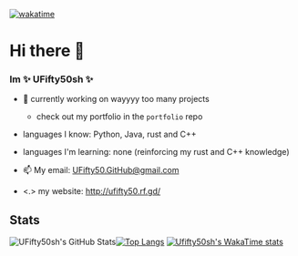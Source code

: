 [![wakatime](https://wakatime.com/badge/user/e55dadce-a635-4a9c-8146-9ea0911f7ead.svg)](https://wakatime.com/@e55dadce-a635-4a9c-8146-9ea0911f7ead)

# Hi there 👋
### Im **✨ UFifty50sh ✨**

- 🔭  currently working on wayyyy too many projects
  - check out my portfolio in the ``portfolio`` repo
- languages I know: Python, Java, rust and C++
- languages I'm learning: none (reinforcing my rust and C++ knowledge)

- 📫 My email: UFifty50.GitHub@gmail.com

- <.> my website: http://ufifty50.rf.gd/

## Stats

![UFifty50sh's GitHub Stats](https://github-readme-stats.vercel.app/api?username=UFifty50&show_icons=true&theme=algolia)[![Top Langs](https://github-readme-stats.vercel.app/api/top-langs/?username=UFifty50&show_icons=true&theme=algolia&layout=compact)]()
[![Ufifty50sh's WakaTime stats](https://github-readme-stats.vercel.app/api/wakatime?username=UFifty50sh/&layout=compact)](https://github.com/anuraghazra/github-readme-stats)

